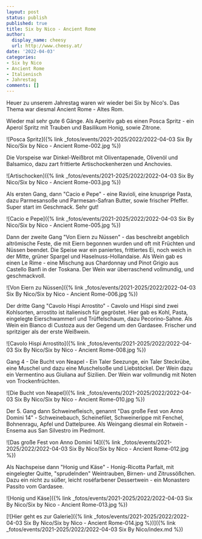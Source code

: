 ```yaml
---
layout: post
status: publish
published: true
title: Six by Nico - Ancient Rome
author:
  display_name: cheesy
  url: http://www.cheesy.at/
date: '2022-04-03'
categories:
- Six by Nico
- Ancient Rome
- Italienisch
- Jahrestag
comments: []
---
```

Heuer zu unserem Jahrestag waren wir wieder bei Six by Nico's. Das Thema war diesmal Ancient Rome - Altes Rom.

Wieder mal sehr gute 6 Gänge. Als Aperitiv gab es einen Posca Spritz - ein Aperol Spritz mit Trauben und Basilikum Honig, sowie Zitrone.

![Posca Spritz]({% link _fotos/events/2021-2025/2022/2022-04-03 Six By Nico/Six by Nico - Ancient Rome-002.jpg %})

Die Vorspeise war Dinkel-Weißbrot mit Oliventapenade, Olivenöl und Balsamico, dazu zart frittierte Artischockenherzen und Anchovies.

![Artischocken]({% link _fotos/events/2021-2025/2022/2022-04-03 Six By Nico/Six by Nico - Ancient Rome-003.jpg %})

Als ersten Gang, dann "Cacio e Pepe" - eine Ravioli, eine knusprige Pasta, dazu Parmesansoße und Parmesan-Safran Butter, sowie frischer Pfeffer. Super start im Geschmack. Sehr gut!

![Cacio e Pepe]({% link _fotos/events/2021-2025/2022/2022-04-03 Six By Nico/Six by Nico - Ancient Rome-005.jpg %})

Dann der zweite Gang "Von Eiern zu Nüssen" - das beschreibt angeblich altrömische Feste, die mit Eiern begonnen wurden und oft mit Früchten und Nüssen beendet. Die Speise war ein paniertes, frittiertes Ei, noch weich in der Mitte, grüner Spargel und Haselnuss-Hollandaise. Als Wein gab es einen Le Rime - eine Mischung aus Chardonnay und Pinot Grigio aus Castello Banfi in der Toskana. Der Wein war überraschend vollmundig, und geschmackvoll.

![Von Eiern zu Nüssen]({% link _fotos/events/2021-2025/2022/2022-04-03 Six By Nico/Six by Nico - Ancient Rome-006.jpg %})

Der dritte Gang "Cavolo Hispi Arrostito" - Cavolo und Hispi sind zwei Kohlsorten, arrostito ist italienisch für gegröstet. Hier gab es Kohl, Pasta, eingelegte Eierschwammerl und Trüffelschaum, dazu Pecorino-Sahne. Als Wein ein Bianco di Custoza aus der Gegend um den Gardasee. Frischer und spritziger als der erste Weißwein.

![Cavolo Hispi Arrostito]({% link _fotos/events/2021-2025/2022/2022-04-03 Six By Nico/Six by Nico - Ancient Rome-008.jpg %})

Gang 4 - Die Bucht von Neapel - Ein Taler Seezunge, ein Taler Steckrübe, eine Muschel und dazu eine Muschelsoße und Liebstöckel. Der Wein dazu ein Vermentino aus Giuliana auf Sizilien. Der Wein war vollmundig mit Noten von Trockenfrüchten.

![Die Bucht von Neapel]({% link _fotos/events/2021-2025/2022/2022-04-03 Six By Nico/Six by Nico - Ancient Rome-010.jpg %})

Der 5. Gang dann Schweinefleisch, genannt "Das große Fest von Anno Domini 14" - Schweinebauch, Scheinefilet, Schweinerippe mit Fenchel, Bohnenragu, Apfel und Dattelpuree. Als Weingang diesmal ein Rotwein - Ensema aus San Silvestro im Piedmont.

![Das große Fest von Anno Domini 14]({% link _fotos/events/2021-2025/2022/2022-04-03 Six By Nico/Six by Nico - Ancient Rome-012.jpg %})

Als Nachspeise dann "Honig und Käse" - Honig-Ricotta Parfait, mit eingelegter Quitte, "sprudelnden" Weintrauben, Birnen- und Zitrussößchen. Dazu ein nicht zu süßer, leicht roséfarbener Dessertwein - ein Monastero Passito vom Gardasee.

![Honig und Käse]({% link _fotos/events/2021-2025/2022/2022-04-03 Six By Nico/Six by Nico - Ancient Rome-013.jpg %})

[![Hier geht es zur Galerie]({% link _fotos/events/2021-2025/2022/2022-04-03 Six By Nico/Six by Nico - Ancient Rome-014.jpg %})]({% link _fotos/events/2021-2025/2022/2022-04-03 Six By Nico/index.md %})